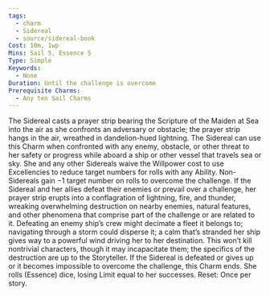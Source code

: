 ```yaml
---
tags:
  - charm
  - Sidereal
  - source/sidereal-book
Cost: 10m, 1wp
Mins: Sail 5, Essence 5
Type: Simple
Keywords:
  - None
Duration: Until the challenge is overcome
Prerequisite Charms:
  - Any ten Sail Charms
---
```

The Sidereal casts a prayer strip bearing the Scripture of the Maiden at Sea into the air as she confronts an adversary or obstacle; the prayer strip hangs in the air, wreathed in dandelion-hued lightning. The Sidereal can use this Charm when confronted with any enemy, obstacle, or other threat to her safety or progress while aboard a ship or other vessel that travels sea or sky. She and any other Sidereals waive the Willpower cost to use Excellencies to reduce target numbers for rolls with any Ability. Non-Sidereals gain −1 target number on rolls to overcome the challenge. If the Sidereal and her allies defeat their enemies or prevail over a challenge, her prayer strip erupts into a conflagration of lightning, fire, and thunder, wreaking overwhelming destruction on nearby enemies, natural features, and other phenomena that comprise part of the challenge or are related to it. Defeating an enemy ship’s crew might decimate a fleet it belongs to; navigating through a storm could disperse it; a calm that’s stranded her ship gives way to a powerful wind driving her to her destination. This won’t kill nontrivial characters, though it may incapacitate them; the specifics of the destruction are up to the Storyteller. If the Sidereal is defeated or gives up or it becomes impossible to overcome the challenge, this Charm ends. She rolls (Essence) dice, losing Limit equal to her successes. Reset: Once per story.